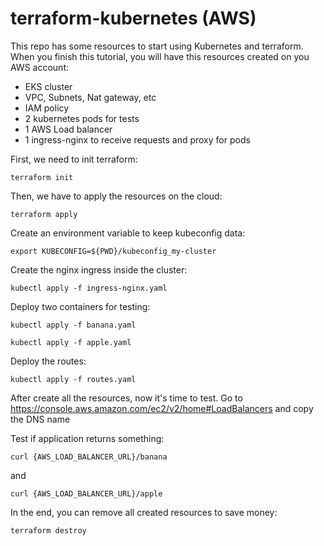 # terraform-kubernetes (AWS)


This repo has some resources to start using Kubernetes and terraform.
When you finish this tutorial, you will have this resources created on you AWS account:

* EKS cluster
* VPC, Subnets, Nat gateway, etc
* IAM policy
* 2 kubernetes pods for tests
* 1 AWS Load balancer
* 1 ingress-nginx to receive requests and proxy for pods


First, we need to init terraform:
```
terraform init
```

Then, we have to apply the resources on the cloud:
```
terraform apply
```

Create an environment variable to keep kubeconfig data:
```
export KUBECONFIG=${PWD}/kubeconfig_my-cluster
```

Create the nginx ingress inside the cluster:
```
kubectl apply -f ingress-nginx.yaml
```

Deploy two containers for testing:
```
kubectl apply -f banana.yaml
```
```
kubectl apply -f apple.yaml
```

Deploy the routes:
```
kubectl apply -f routes.yaml
```

After create all the resources, now it's time to test.
Go to https://console.aws.amazon.com/ec2/v2/home#LoadBalancers and copy the DNS name


Test if application returns something:
```
curl {AWS_LOAD_BALANCER_URL}/banana
``` 
and 
```
curl {AWS_LOAD_BALANCER_URL}/apple
``` 

In the end, you can remove all created resources to save money:

```
terraform destroy
```

